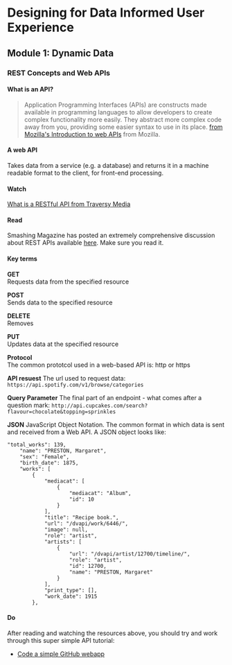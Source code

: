 # Designing for Data Informed User Experience 
## Module 1: Dynamic Data

### REST Concepts and Web APIs

#### What is an API?

> Application Programming Interfaces (APIs) are constructs made available in programming languages to allow developers to create complex functionality more easily. They abstract more complex code away from you, providing some easier syntax to use in its place. [from Mozilla's Introduction to web APIs](https://developer.mozilla.org/en-US/docs/Learn/JavaScript/Client-side_web_APIs/Introduction) from Mozilla. 


#### A web API
Takes data from a service (e.g. a database) and returns it in a machine readable format to the client, for front-end processing. 


#### Watch 

[What is a RESTful API from Traversy Media](https://www.youtube.com/watch?v=Q-BpqyOT3a8)


#### Read

Smashing Magazine has posted an extremely comprehensive discussion about REST APIs available [here](https://www.smashingmagazine.com/2018/01/understanding-using-rest-api/). Make sure you read it.

#### Key terms

**GET**  
Requests data from the specified resource

**POST**  
Sends data to the specified resource

**DELETE**  
Removes 

**PUT**  
Updates data at the specified resource

**Protocol**  
The common prototcol used in a web-based API is: http or https

**API resuest**
The url used to request data: `https://api.spotify.com/v1/browse/categories`

**Query Parameter**
The final part of an endpoint - what comes after a question mark: `http://api.cupcakes.com/search?flavour=chocolate&topping=sprinkles`


**JSON**
JavaScript Object Notation. The common format in which data is sent and received from a Web API. A JSON object looks like:

```
"total_works": 139,
    "name": "PRESTON, Margaret",
    "sex": "Female",
    "birth_date": 1875,
    "works": [
        {
            "mediacat": [
                {
                    "mediacat": "Album",
                    "id": 10
                }
            ],
            "title": "Recipe book.",
            "url": "/dvapi/work/6446/",
            "image": null,
            "role": "artist",
            "artists": [
                {
                    "url": "/dvapi/artist/12700/timeline/",
                    "role": "artist",
                    "id": 12700,
                    "name": "PRESTON, Margaret"
                }
            ],
            "print_type": [],
            "work_date": 1915
        },

```

#### Do

After reading and watching the resources above, you should try and work through this super simple API tutorial: 
- [Code a simple GitHub webapp](https://blog.teamtreehouse.com/code-a-simple-github-api-webapp-using-jquery-ajax)